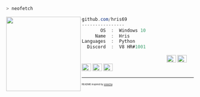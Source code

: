 ```zsh
> neofetch
```

<img align="left" src="https://upload.wikimedia.org/wikipedia/commons/thumb/3/34/Red_star.svg/220px-Red_star.svg.png" width="200" /> 

```csharp
github.com/hris69
----------------
       OS  :  Windows 10
     Name  :  Hris
Languages  :  Python
  Discord  :  V8 HR#1001
```

<p align="left">
  &nbsp; &nbsp; &nbsp; &nbsp; &nbsp;&nbsp; &nbsp; &nbsp; &nbsp; &nbsp;&nbsp; &nbsp; &nbsp; &nbsp; &nbsp; &nbsp; &nbsp; &nbsp; &nbsp; &nbsp; &nbsp;&nbsp; &nbsp; &nbsp; &nbsp; &nbsp;&nbsp; &nbsp; &nbsp; &nbsp; &nbsp;
  <img alt="#474342" src="https://via.placeholder.com/15/474342/000000?text=+" width="25" height="20" />
  <img alt="#fbedf6" src="https://via.placeholder.com/15/4ca4eb/000000?text=+" width="25" height="20" />
  <img alt="#c9594d" src="https://via.placeholder.com/15/d74681/000000?text=+" width="25" height="20" />
  <img alt="#f8b9b2" src="https://via.placeholder.com/15/60409c/000000?text=+" width="25" height="20" />
  <img alt="#ae9c9d" src="https://via.placeholder.com/15/ae9c9d/000000?text=+" width="25" height="20" />
</p>

---

<p style="font-size: 6px">README inspired by <a href="https://github.com/ecriminal/ecriminal">sreecha</a></p>
